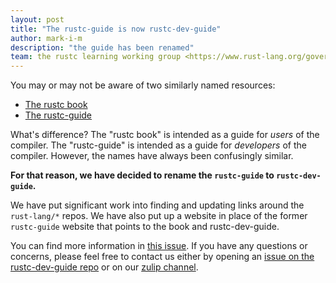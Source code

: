 ```yaml
---
layout: post
title: "The rustc-guide is now rustc-dev-guide"
author: mark-i-m
description: "the guide has been renamed"
team: the rustc learning working group <https://www.rust-lang.org/governance/teams/compiler#wg-learning>
---
```


You may or may not be aware of two similarly named resources:
- [The rustc book](https://doc.rust-lang.org/rustc/index.html)
- [The rustc-guide](https://rust-lang.github.io/rustc-dev-guide/)

What's difference? The "rustc book" is intended as a guide for _users_ of the
compiler. The "rustc-guide" is intended as a guide for _developers_ of the
compiler. However, the names have always been confusingly similar.

**For that reason, we have decided to rename the `rustc-guide` to
`rustc-dev-guide`.**

We have put significant work into finding and updating links around the
`rust-lang/*` repos. We have also put up a website in place of the former
`rustc-guide` website that points to the book and rustc-dev-guide.

You can find more information in [this issue][gh]. If you have any questions or
concerns, please feel free to contact us either by opening an [issue on the
rustc-dev-guide repo][repo] or on our [zulip channel][zulip].

[gh]: https://github.com/rust-lang/rustc-dev-guide/issues/602
[repo]: https://github.com/rust-lang/rustc-dev-guide
[zulip]: https://rust-lang.zulipchat.com/#narrow/stream/196385-t-compiler.2Fwg-learning
